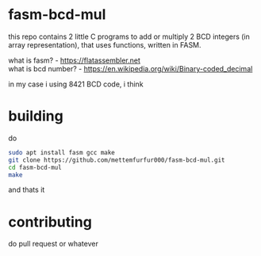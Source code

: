 # fasm-bcd-mul

this repo contains 2 little C programs to add or multiply 2 BCD integers (in array representation), that uses functions, written in FASM.

what is fasm? - https://flatassembler.net \
what is bcd number? - https://en.wikipedia.org/wiki/Binary-coded_decimal

in my case i using 8421 BCD code, i think

# building

do
```bash
sudo apt install fasm gcc make
git clone https://github.com/mettemfurfur000/fasm-bcd-mul.git
cd fasm-bcd-mul
make
```
and thats it

# contributing

do pull request or whatever
